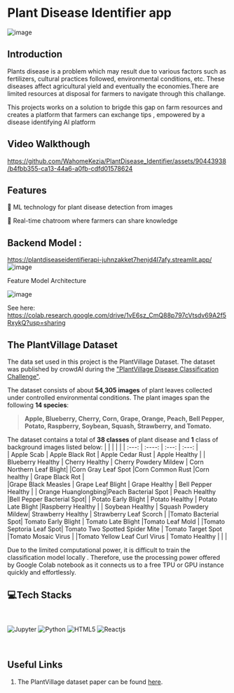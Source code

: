 
#  Plant Disease Identifier app

<p align=center>
 
  ![image](https://github.com/WahomeKezia/PlantDisease_Identifier/assets/90443938/0c2a466f-4763-46ea-b75f-e3f315ac8dd5) 
  
</p>

## Introduction

Plants disease is a problem which may result due to various factors such as fertilizers, cultural practices followed, environmental conditions, etc. These diseases affect agricultural yield and eventually the economies.There are limited resources  at disposal for farmers  to navigate through this challange.

This projects works on a solution to brigde this gap on farm resources and creates a platform that farmers can exchange tips , empowered by a disease identifying AI platform 

## Video Walkthough 

https://github.com/WahomeKezia/PlantDisease_Identifier/assets/90443938/b4fbb355-ca13-44a6-a0fb-cdfd01578624 


## Features 

🎯 ML technology for plant disease detection from images

🎯 Real-time chatroom where farmers can share knowledge

## Backend Model :

https://plantdiseaseidentifierapi-juhnzakket7henjd4l7afy.streamlit.app/  
![image](https://github.com/WahomeKezia/PlantDisease_Identifier/assets/90443938/9ca3bada-0f27-460a-bcbd-7ffd52a70f54)

Feature Model Architecture 

![image](https://github.com/WahomeKezia/PlantDisease_Identifier/assets/90443938/8fa1911e-8af0-41a2-a243-e8d8014d02a8)

See here: https://colab.research.google.com/drive/1vE6sz_CmQ88p797cVtsdv69A2f5RxykQ?usp=sharing 

## The PlantVillage Dataset

The data set used in this project is the PlantVillage Dataset. The dataset was published by crowdAI during the ["PlantVillage Disease Classification Challenge"](https://www.crowdai.org/challenges/plantvillage-disease-classification-challenge). 

The dataset consists of about **54,305 images** of plant leaves collected under controlled environmental conditions. The plant images span the following **14 species**:

> **Apple, Blueberry, Cherry, Corn, Grape, Orange, Peach, Bell Pepper, Potato, Raspberry, Soybean, Squash, Strawberry, and Tomato.**

The dataset contains a total of **38 classes** of plant disease and **1** class of background images listed below:
|                     |                      |                        |                          | 
| :---:               |    :----:            |          :---:         |         :---:            |  
| Apple Scab          | Apple Black Rot      | Apple Cedar Rust       | Apple Healthy            |
| Blueberry Healthy   | Cherry Healthy       | Cherry Powdery Mildew  | Corn Northern Leaf Blight|
|Corn Gray Leaf Spot  |Corn Common Rust      |Corn healthy            | Grape Black Rot          |     
|Grape Black Measles  | Grape Leaf Blight    | Grape Healthy          | Bell Pepper Healthy      |
| Orange Huanglongbing|Peach Bacterial Spot  | Peach Healthy          |Bell Pepper Bacterial Spot|
| Potato Early Blight | Potato Healthy       | Potato Late Blight     |Raspberry Healthy         |
| Soybean Healthy     | Squash Powdery Mildew| Strawberry Healthy     | Strawberry Leaf Scorch   |
|Tomato Bacterial Spot| Tomato Early Blight  | Tomato Late Blight     |Tomato Leaf Mold          |
|Tomato Septoria Leaf Spot| Tomato Two Spotted Spider Mite | Tomato Target Spot |Tomato Mosaic Virus |
|Tomato Yellow Leaf Curl Virus | Tomato Healthy      |    |    |


Due to the limited computational power, it is difficult to train the classification model locally . Therefore,  use the processing power offered by Google Colab notebook as it connects us to a free TPU or GPU instance quickly and effortlessly.

## 💻Tech Stacks
</br>
<p>
<img alt="Jupyter" src="https://img.shields.io/badge/jupyter%20-%23323330.svg?&style=for-the-badge&logo=jupyter&logoColor=orange"/>
<img alt="Python" src="https://img.shields.io/badge/python%20-%2314354C.svg?&style=for-the-badge&logo=python&logoColor=white"/>
<img alt="HTML5" src="https://img.shields.io/badge/html5%20-%23323330.svg?&style=for-the-badge&logo=html5&logoColor=red"/>    
<img alt="Reactjs" src="https://img.shields.io/badge/reactjs%20-%23323330.svg?&style=for-the-badge&logo=reactjs&logoColor=blue"/> 
</p>
</br>



## Useful Links

1. The PlantVillage dataset paper can be found [here](https://arxiv.org/abs/1511.08060).





